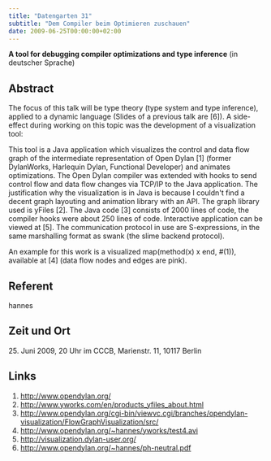 ```yaml
---
title: "Datengarten 31"
subtitle: "Dem Compiler beim Optimieren zuschauen"
date: 2009-06-25T00:00:00+02:00
---
```


**A tool for debugging compiler optimizations and type inference** (in
deutscher Sprache)

Abstract
--------

The focus of this talk will be type theory (type system and type
inference), applied to a dynamic language (Slides of a previous talk are
\[6\]). A side-effect during working on this topic was the development
of a visualization tool:

This tool is a Java application which visualizes the control and data
flow graph of the intermediate representation of Open Dylan \[1\]
(former DylanWorks, Harlequin Dylan, Functional Developer) and animates
optimizations. The Open Dylan compiler was extended with hooks to send
control flow and data flow changes via TCP/IP to the Java application.
The justification why the visualization is in Java is because I couldn't
find a decent graph layouting and animation library with an API. The
graph library used is yFiles \[2\]. The Java code \[3\] consists of 2000
lines of code, the compiler hooks were about 250 lines of code.
Interactive application can be viewed at \[5\]. The communication
protocol in use are S-expressions, in the same marshalling format as
swank (the slime backend protocol).

An example for this work is a visualized map(method(x) x end, \#(1)),
available at \[4\] (data flow nodes and edges are pink).

Referent
--------

hannes

Zeit und Ort
------------

25\. Juni 2009, 20 Uhr im CCCB, Marienstr. 11, 10117 Berlin

Links
-----

1. <http://www.opendylan.org/>
2. <http://www.yworks.com/en/products_yfiles_about.html>
3. <http://www.opendylan.org/cgi-bin/viewvc.cgi/branches/opendylan-visualization/FlowGraphVisualization/src/>
4. <http://www.opendylan.org/~hannes/yworks/test4.avi>
5. <http://visualization.dylan-user.org/>
6. <http://www.opendylan.org/~hannes/ph-neutral.pdf>

